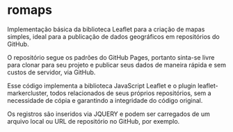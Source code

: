 # romaps

Implementação básica da biblioteca Leaflet para a criação de mapas simples, ideal para a publicação de dados geográficos em repositórios do GitHub.

O repositório segue os padrões do GitHub Pages, portanto sinta-se livre para clonar para seu projeto e publicar seus dados de maneira rápida e sem custos de servidor, via GitHub.

Esse código implementa a biblioteca JavaScript Leaflet e o plugin leaflet-markercluster, todos relacionados de seus próprios repositórios, sem a necessidade de cópia e garantindo a integridade do código original.

Os registros são inseridos via JQUERY e podem ser carregados de um arquivo local ou URL de repositório no GitHub, por exemplo.
